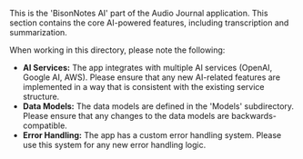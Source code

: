 This is the 'BisonNotes AI' part of the Audio Journal application. This section contains the core AI-powered features, including transcription and summarization.

When working in this directory, please note the following:

- **AI Services:** The app integrates with multiple AI services (OpenAI, Google AI, AWS). Please ensure that any new AI-related features are implemented in a way that is consistent with the existing service structure.
- **Data Models:** The data models are defined in the 'Models' subdirectory. Please ensure that any changes to the data models are backwards-compatible.
- **Error Handling:** The app has a custom error handling system. Please use this system for any new error handling logic.
